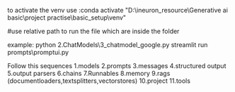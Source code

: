 to activate the venv use :conda activate "D:\ineuron_resource\Generative ai basic\project practise\basic_setup\venv"



#use relative path to run the file which are inside the folder

example:
python 2.ChatModels\3_chatmodel_google.py
streamlit run prompts\promptui.py


Follow this sequences
1.models
2.prompts
3.messages
4.structured output
5.output parsers
6.chains
7.Runnables
8.memory
9.rags (documentloaders,textsplitters,vectorstores)
10.project
11.tools
